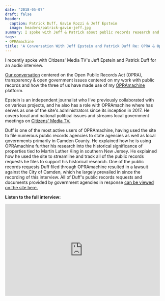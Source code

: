 ```yaml
---
date: "2018-05-07"
draft: false
header:
  caption: Patrick Duff, Gavin Rozzi & Jeff Epstein
  image: headers/patrick-gavin-jeff.jpg
summary: I spoke with Jeff & Patrick about public records research and recent developments.
tags:
- OPRAmachine
title: 'A Conversation With Jeff Epstein and Patrick Duff Re: OPRA & Open Government'
---
```

I recently spoke with Citizens' Media TV's Jeff Epstein and Patrick Duff for an audio interview.

[Our conversation](https://soundcloud.com/peopleconversations/omgavinpatrick) centered on the Open Public Records Act (OPRA), transparency & open government issues centered on my work with public records and how the three of us have made use of my [OPRAmachine](https://www.gavinrozzi.com/project/opramachine/) platform.

Epstein is an independent journalist who I've previously collaborated with on various projects, and he also has a role with OPRAmachine where has serves as one of the site's administrators since its inception in 2017. He covers local and naitonal political issues and streams local government meetings on [Citizens' Media TV.](https://citizensmedia.tv/)

Duff is one of the most active users of OPRAmachine, having used the site to file numerous public records agencies to state agencies as well as local governments primarily in Camden County. He explained how he is using OPRAmachine further his research into the historical significance of properties tied to Martin Luther King in southern New Jersey. He explained how he used the site to streamline and track all of the public records requests he files to support his historical research. One of the public records requests Duff filed through OPRAmachine resulted in a lawsuit against the City of Camden, which he largely prevailed in since the recording of this interview. All of Duff's public records requests and documents provided by government agencies in response [can be viewed on the site here.](https://opramachine.com/user/patrick_duff)

**Listen to the full interview:**

<iframe width="100%" height="300" scrolling="no" frameborder="no" allow="autoplay" src="https://w.soundcloud.com/player/?url=https%3A//api.soundcloud.com/tracks/440247858&color=%23ff5500&auto_play=false&hide_related=false&show_comments=true&show_user=true&show_reposts=false&show_teaser=true&visual=true"></iframe>
